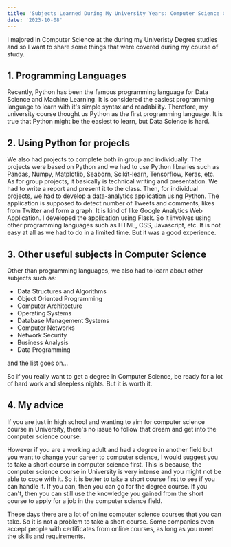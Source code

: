 ```yaml
---
title: 'Subjects Learned During My University Years: Computer Science Course'
date: '2023-10-08'
---
```


I majored in Computer Science at the during my Univeristy Degree studies and so I want to share some things that were covered during my course of study.

## 1. Programming Languages
Recently, Python has been the famous programming language for Data Science and Machine Learning. It is considered the easiest programming language to learn with it's simple syntax and readability. Therefore, my university course thought us Python as the first programming language. It is true that Python might be the easiest to  learn, but Data Science is hard. 

## 2. Using Python for projects
We also had projects to complete both in group and individually. The projects were based on Python and we had to use Python libraries such as Pandas, Numpy, Matplotlib, Seaborn, Scikit-learn, Tensorflow, Keras, etc. 
As for group projects, it basically is technical writing and presentation. We had to write a report and present it to the class.
Then, for individual projects, we had to develop a data-analytics application using Python. The application is supposed to detect number of Tweets and comments, likes from Twitter and form a graph. It is kind of like Google Analytics Web Application. I developed the application using Flask. So it involves using other programming languages such as HTML, CSS, Javascript, etc.
It is not easy at all as we had to do in a limited time. But it was a good experience.

## 3. Other useful subjects in Computer Science
Other than programming languages, we also had to learn about other subjects such as:
- Data Structures and Algorithms
- Object Oriented Programming
- Computer Architecture
- Operating Systems
- Database Management Systems
- Computer Networks
- Network Security
- Business Analysis 
- Data Programming

and the list goes on...

So if you really want to get a degree in Computer Science, be ready for a lot of hard work and sleepless nights. But it is worth it.

## 4. My advice
If you are just in high school and wanting to aim for computer science course in University, there's no issue to follow that dream and get into the computer science course. 

However if you are a working adult and had a degree in another field but you want to change your career to computer science, I would suggest you to take a short course in computer science first. This is because, the computer science course in University is very intense and you might not be able to cope with it. So it is better to take a short course first to see if you can handle it. If you can, then you can go for the degree course. If you can't, then you can still use the knowledge you gained from the short course to apply for a job in the computer science field.

These days there are a lot of online computer science courses that you can take. So it is not a problem to take a short course. Some companies even accept people with certificates from online courses, as long as you meet the skills and requirements.

